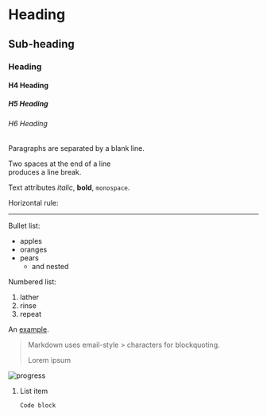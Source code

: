 Heading
=======

Sub-heading
-----------

### Heading

#### H4 Heading

##### H5 Heading

###### H6 Heading


Paragraphs are separated
by a blank line.

Two spaces at the end of a line  
produces a line break.

Text attributes _italic_,
**bold**, `monospace`.

Horizontal rule:

---

Bullet list:

  * apples
  * oranges
  * pears
    * and nested

Numbered list:

  1. lather
  2. rinse
  3. repeat

An [example](http://example.com).

> Markdown uses email-style > characters for blockquoting.
>
> Lorem ipsum

![progress](https://github.com/willmcgugan/rich/raw/master/imgs/progress.gif)


1. List item

       Code block
